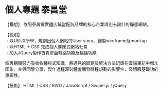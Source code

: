 # 個人專題 泰昌堂
【構想】
  依照泰昌堂實體店鋪當配該品牌的核心企業識別去設計的靜態網站。
  
【說明】<br>
・以UI/UX所學，規劃出個人網站的User story、繪製wireframe及mockup <br>
・以HTML + CSS 完成個人響應式網站七頁 <br>
・加入JQuery製作首頁畫面轉跳功能及輪播功能 <br>

個專期間努力吸收各種程式知識，將遇見的問題及解決方法記錄在雲端筆記中增加印象，並與同學分享，製作過程深刻體會開發時程規劃的影響性，及切版基礎功的重要性。

【技術】
   HTML / CSS / RWD / JavaScript / Swiper.js / jQuery
